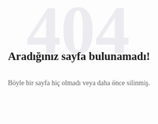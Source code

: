 
<title>Sayfa bulunamadı &#8211; İlkay Gürler</title>
<body class="bD on404" id="mainCont">
<!--[ Show only one grid column in Mobile ]-->
<section class="erroP">
<div class="erroC section" id="error-404"><div class="widget HTML" data-version="2" id="HTML404">
<h3><span class="e" title="404">404</span><span>Aradığınız sayfa bulunamadı!</span></h3>

<p>Böyle bir sayfa hiç olmadı veya daha önce silinmiş.</p>
<a class="button" href="https://www.ilkaygurler.com/">Anasayfaya dön!</a>
</div></div>
</section>
</body>
<style>h1, h2{display:none}
body {
    position: relative;
    margin: 0;
    padding: 0!important;
    width: 100%;
    font-family: var(--fontB);
    font-size: 14px;
    color: var(--bodyC);
    background: var(--bodyB);
    -webkit-font-smoothing: antialiased;
}
  .erroP {
    display: flex;
    align-items: center;
    justify-content: center;
    height: 100vh;
    text-align: center;
    padding: 0;
}
  .erroC {
    width: calc(100% - 40px);
    max-width: 450px;
    margin: auto;
    font-family: var(--fontBa);
}
  .erroC h3 {
    font-size: 1.414rem;
    font-family: inherit;
}
  .erroC p {
    margin: 30px 5%;
    line-height: 1.6em;
    opacity: .7;
}
  .erroC .button {
    margin: 0;
    padding-left: 2em;
    padding-right: 2em;
    font-size: 14px;
}
.button {
    display: inline-flex;
    align-items: center;
    margin: 10px 0;
    padding: 12px 15px;
    outline: 0;
    border: 0;
    border-radius: 2px;
    line-height: 20px;
    color: #fffdfc;
    background: var(--linkB);
    font-size: 14px;
    font-family: var(--fontB);
    white-space: nowrap;
    overflow: hidden;
    max-width: 320px;
}
    .erroC h3 span.e {
    animation: glitch 1s linear infinite;
}
.erroC h3 span.e {
    display: block;
    font-size: 140px;
    line-height: .8;
    margin-bottom: -1rem;
    color: #ebebf0;
}
    .erroC h3 span:not(.e) {
    position: relative;
}
@keyframes glitch{2%,64%{transform:translate(2px,0) skew(0deg)} 4%,60%{transform:translate(-2px,0) skew(0deg)} 62%{transform:translate(0,0) skew(5deg)}}    
</style>

